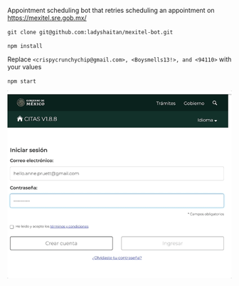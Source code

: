 Appointment scheduling bot that retries scheduling an appointment on https://mexitel.sre.gob.mx/

`git clone git@github.com:ladyshaitan/mexitel-bot.git`

`npm install`

Replace `<crispycrunchychip@gmail.com>, <Boysmells13!>, and <94110>` with your values

`npm start`

<img src="mexitel-bot-demo.gif">
